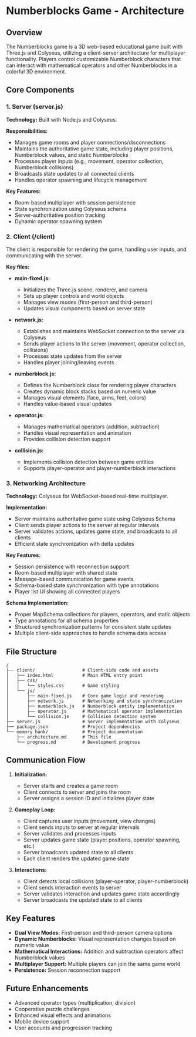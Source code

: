 # Numberblocks Game - Architecture

## Overview
The Numberblocks game is a 3D web-based educational game built with Three.js and Colyseus, utilizing a client-server architecture for multiplayer functionality. Players control customizable Numberblock characters that can interact with mathematical operators and other Numberblocks in a colorful 3D environment.

## Core Components

### 1. Server (server.js)
**Technology:** Built with Node.js and Colyseus.

**Responsibilities:**
- Manages game rooms and player connections/disconnections
- Maintains the authoritative game state, including player positions, Numberblock values, and static Numberblocks
- Processes player inputs (e.g., movement, operator collection, Numberblock collisions)
- Broadcasts state updates to all connected clients
- Handles operator spawning and lifecycle management

**Key Features:**
- Room-based multiplayer with session persistence
- State synchronization using Colyseus schema
- Server-authoritative position tracking
- Dynamic operator spawning system

### 2. Client (/client)
The client is responsible for rendering the game, handling user inputs, and communicating with the server.

**Key files:**
- **main-fixed.js:**
  - Initializes the Three.js scene, renderer, and camera
  - Sets up player controls and world objects
  - Manages view modes (first-person and third-person)
  - Updates visual components based on server state

- **network.js:**
  - Establishes and maintains WebSocket connection to the server via Colyseus
  - Sends player actions to the server (movement, operator collection, collisions)
  - Processes state updates from the server
  - Handles player joining/leaving events

- **numberblock.js:**
  - Defines the Numberblock class for rendering player characters
  - Creates dynamic block stacks based on numeric value
  - Manages visual elements (face, arms, feet, colors)
  - Handles value-based visual updates

- **operator.js:**
  - Manages mathematical operators (addition, subtraction)
  - Handles visual representation and animation
  - Provides collision detection support

- **collision.js:**
  - Implements collision detection between game entities
  - Supports player-operator and player-numberblock interactions

### 3. Networking Architecture
**Technology:** Colyseus for WebSocket-based real-time multiplayer.

**Implementation:**
- Server maintains authoritative game state using Colyseus Schema
- Client sends player actions to the server at regular intervals
- Server validates actions, updates game state, and broadcasts to all clients
- Efficient state synchronization with delta updates

**Key Features:**
- Session persistence with reconnection support
- Room-based multiplayer with shared state
- Message-based communication for game events
- Schema-based state synchronization with type annotations
- Player list UI showing all connected players

**Schema Implementation:**
- Proper MapSchema collections for players, operators, and static objects
- Type annotations for all schema properties
- Structured synchronization patterns for consistent state updates
- Multiple client-side approaches to handle schema data access

## File Structure
```
/
├── client/                  # Client-side code and assets
│   ├── index.html           # Main HTML entry point
│   ├── css/
│   │   └── styles.css       # Game styling
│   └── js/
│       ├── main-fixed.js    # Core game logic and rendering
│       ├── network.js       # Networking and state synchronization
│       ├── numberblock.js   # Numberblock entity implementation
│       ├── operator.js      # Mathematical operator implementation
│       └── collision.js     # Collision detection system
├── server.js                # Server implementation with Colyseus
├── package.json             # Project dependencies
└── memory bank/             # Project documentation
    ├── architecture.md      # This file
    └── progress.md          # Development progress
```

## Communication Flow
1. **Initialization:**
   - Server starts and creates a game room
   - Client connects to server and joins the room
   - Server assigns a session ID and initializes player state

2. **Gameplay Loop:**
   - Client captures user inputs (movement, view changes)
   - Client sends inputs to server at regular intervals
   - Server validates and processes inputs
   - Server updates game state (player positions, operator spawning, etc.)
   - Server broadcasts updated state to all clients
   - Each client renders the updated game state

3. **Interactions:**
   - Client detects local collisions (player-operator, player-numberblock)
   - Client sends interaction events to server
   - Server validates interaction and updates game state accordingly
   - Server broadcasts the updated state to all clients

## Key Features
- **Dual View Modes:** First-person and third-person camera options
- **Dynamic Numberblocks:** Visual representation changes based on numeric value
- **Mathematical Interactions:** Addition and subtraction operators affect Numberblock values
- **Multiplayer Support:** Multiple players can join the same game world
- **Persistence:** Session reconnection support

## Future Enhancements
- Advanced operator types (multiplication, division)
- Cooperative puzzle challenges
- Enhanced visual effects and animations
- Mobile device support
- User accounts and progression tracking
